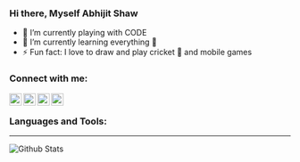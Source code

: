 ### Hi there, Myself Abhijit Shaw

- 🔭 I’m currently playing with CODE
- 🌱 I’m currently learning everything 🤣
- ⚡ Fun fact: I love to draw and play cricket 🏏 and mobile games 


### Connect with me:

[<img align="left" alt="ShaW | YouTube" width="22px" src="https://cdn.jsdelivr.net/npm/simple-icons@v3/icons/youtube.svg" />][youtube]
[<img align="left" alt="ShaW | Twitter" width="22px" src="https://cdn.jsdelivr.net/npm/simple-icons@v3/icons/twitter.svg" />][twitter]
[<img align="left" alt="ShaW | LinkedIn" width="22px" src="https://cdn.jsdelivr.net/npm/simple-icons@v3/icons/linkedin.svg" />][linkedin]
[<img align="left" alt="ShaW | Instagram" width="22px" src="https://cdn.jsdelivr.net/npm/simple-icons@v3/icons/instagram.svg" />][instagram]

<br />

### Languages and Tools:

---
<img align="left" alt="Github Stats" src="https://github-readme-stats.vercel.app/api?username=shaw2018&bg_color=30,e96443,904e95&title_color=fff&text_color=fff" />


[youtube]: https://www.youtube.com/c/ABHIJITSHAWTUBE
[twitter]: https://twitter.com/AbhijitShaw98
[linkedin]: https://linkedin.com/in/
[instagram]: https://instagram.com/0a_shaw0
